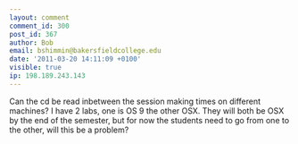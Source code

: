 ```yaml
---
layout: comment
comment_id: 300
post_id: 367
author: Bob
email: bshimmin@bakersfieldcollege.edu
date: '2011-03-20 14:11:09 +0100'
visible: true
ip: 198.189.243.143
---
```

Can the cd be read inbetween the session making times on different machines?  I have 2 labs, one is OS 9 the other OSX. They will both be OSX by the end of the semester, but for now the students need to go from one to the other, will this be a problem?
